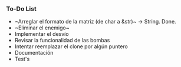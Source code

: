 ### To-Do List
* ~Arreglar el formato de la matriz (de char a &str)~ -> String. Done.
* ~Eliminar el enemigo~
* Implementar el desvío
* Revisar la funcionalidad de las bombas
* Intentar reemplazar el clone por algún puntero
* Documentación
* Test's